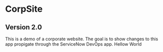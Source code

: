 # CorpSite

## Version 2.0

This is a demo of a corporate website.  The goal is to show changes to this app propigate through the ServiceNow DevOps app.  Hellow World
